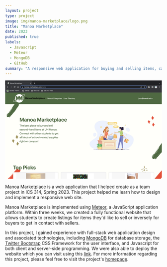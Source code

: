 ```yaml
---
layout: project
type: project
image: img/manoa-marketplace/logo.png
title: "Manoa Marketplace"
date: 2023
published: true
labels:
  - Javascript
  - Meteor
  - MongoDB
  - GitHub
summary: "A responsive web application for buying and selling items, catering to college students. This was developed by my team in ICS 314."
---
```


<img class="img-fluid" src="img/manoa-marketplace/site-screenshot.png">

Manoa Marketplace is a web application that I helped create as a team project in ICS 314, Spring 2023. This project helped me learn how to design and implement a responsive web site.

Manoa Marketplace is implemented using [Meteor](http://meteor.com), a JavaScript application platform. Within three weeks, we created a fully functional website that allows students to create listings for items they'd like to sell or inversely for buyers to get in contact with sellers.

In this project, I gained experience with full-stack web application design and associated technologies, including [MongoDB](http://mongodb.com) for database storage, the [Twitter Bootstrap](http://getbootstrap.com/) CSS Framework for the user interface, and Javascript for both client and server-side programming. We were also able to deploy the website which you can visit using this [link](http://manoa-marketplace.site). For more information regarding this project, please feel free to visit the project's [homepage](http://manoamarketplace.github.io/).
